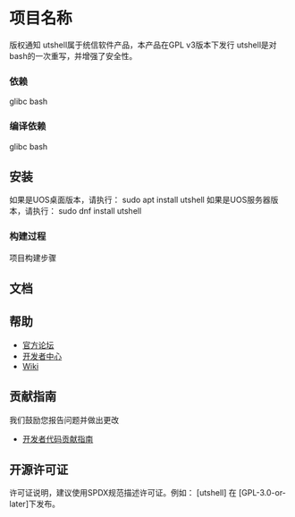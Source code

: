 # 项目名称


版权通知
utshell属于统信软件产品，本产品在GPL v3版本下发行
utshell是对bash的一次重写，并增强了安全性。

### 依赖

glibc bash

### 编译依赖

glibc bash

## 安装

如果是UOS桌面版本，请执行：
sudo apt install utshell
如果是UOS服务器版本，请执行：
sudo dnf install utshell

### 构建过程

项目构建步骤

## 文档


## 帮助

- [官方论坛](https://bbs.deepin.org/) 
- [开发者中心](https://github.com/linuxdeepin/developer-center) 
- [Wiki](https://wiki.deepin.org/)

## 贡献指南

我们鼓励您报告问题并做出更改

- [开发者代码贡献指南](https://github.com/linuxdeepin/developer-center/wiki/Contribution-Guidelines-for-Developers) 

## 开源许可证

许可证说明，建议使用SPDX规范描述许可证。例如：
[utshell] 在 [GPL-3.0-or-later]下发布。
